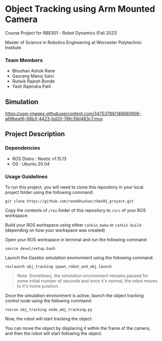 # Object Tracking using Arm Mounted Camera

Course Project for RBE501 - Robot Dynamics (Fall 2021)

Master of Science in Robotics Engineering at Worcester Polytechnic Institute

### Team Members
- Bhushan Ashok Rane
- Gaurang Manoj Salvi
- Rutwik Rajesh Bonde
- Yash Rajendra Patil

## Simulation

https://user-images.githubusercontent.com/34753789/146660906-a69beaf6-68b3-4423-bd20-78fc39d483c7.mov

## Project Description

### Dependencies
- ROS Distro : Noetic v1.15.13
- OS : Ubuntu 20.04

### Usage Guidelines

To run this project, you will need to clone this repository in your local project folder using the following command:

```
git clone https://github.com/ranebhushan/rbe501_project.git
```

Copy the contents of `/ros` folder of this repository to `/src` of your ROS workspace.

Build your ROS workspace using either `catkin_make` or `catkin build` (depending on how your workspace was created) 

Open your ROS workspace in terminal and run the following command:

```
source devel/setup.bash
``` 

Launch the Gazebo simulation environment using the following command:

```
roslaunch obj_tracking spawn_robot_and_obj.launch
```
> Note: Sometimes, the simulation environment remains paused for some initial number of seconds and once it's normal, the robot moves to it's home position.

Once the simulation environment is active, launch the object tracking control node using the following command:

```
rosrun obj_tracking node_obj_tracking.py
```

Now, the robot will start tracking the object.

You can move the object by displacing it within the frame of the camera, and then the robot will start following the object.
